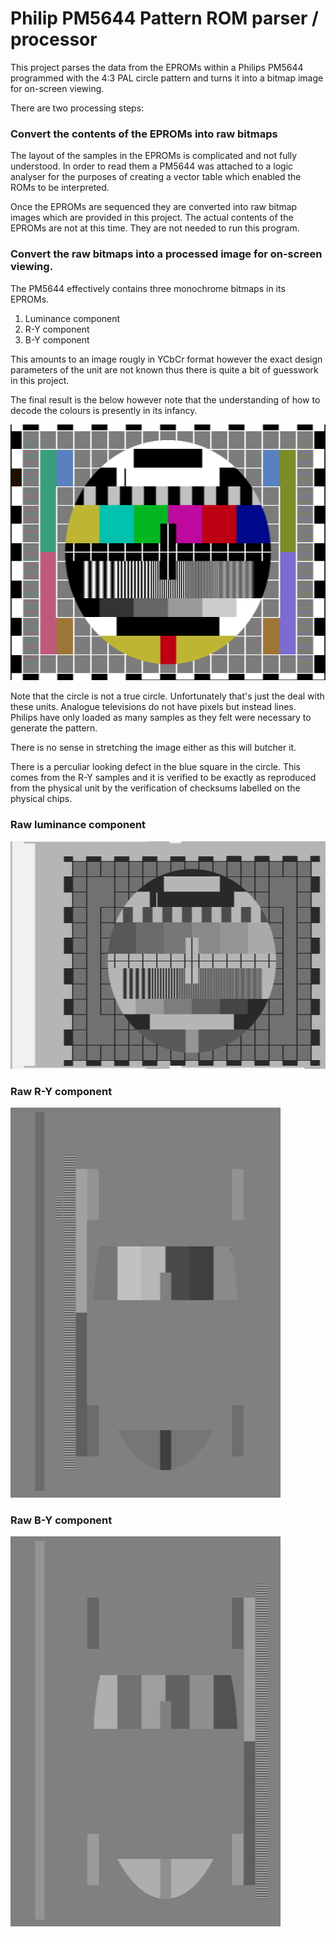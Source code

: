 # Philip PM5644 Pattern ROM parser / processor

This project parses the data from the EPROMs within a Philips PM5644 programmed with the 4:3 PAL circle pattern and turns it into a bitmap image for on-screen viewing.

There are two processing steps:

### Convert the contents of the EPROMs into raw bitmaps

The layout of the samples in the EPROMs is complicated and not fully understood. In order to read them a PM5644 was attached to a logic analyser for the purposes of creating a vector table which enabled the ROMs to be interpreted.

Once the EPROMs are sequenced they are converted into raw bitmap images which are provided in this project. The actual contents of the EPROMs are not at this time. They are not needed to run this program.

### Convert the raw bitmaps into a processed image for on-screen viewing.

The PM5644 effectively contains three monochrome bitmaps in its EPROMs.

1) Luminance component
2) R-Y component
3) B-Y component

This amounts to an image rougly in YCbCr format however the exact design parameters of the unit are not known thus there is quite a bit of guesswork in this project.

The final result is the below however note that the understanding of how to decode the colours is presently in its infancy.

![Composite image](https://github.com/inaxeon/Pm5644RomParser/blob/main/Pm5644RomParser/Samples/PM5644_Composite.png)

Note that the circle is not a true circle. Unfortunately that's just the deal with these units. Analogue televisions do not have pixels but instead lines. Philips have only loaded as many samples as they felt were necessary to generate the pattern.

There is no sense in stretching the image either as this will butcher it.

There is a perculiar looking defect in the blue square in the circle. This comes from the R-Y samples and it is verified to be exactly as reproduced from the physical unit by the verification of checksums labelled on the physical chips.

### Raw luminance component

![Luminance](https://github.com/inaxeon/Pm5644RomParser/blob/main/Pm5644RomParser/Resources/PM5644_Luma_Original.png)

### Raw R-Y component

![R-Y](https://github.com/inaxeon/Pm5644RomParser/blob/main/Pm5644RomParser/Resources/PM5644_RminusY_Original.png)

### Raw B-Y component

![B-Y](https://github.com/inaxeon/Pm5644RomParser/blob/main/Pm5644RomParser/Resources/PM5644_BminusY_Original.png)

